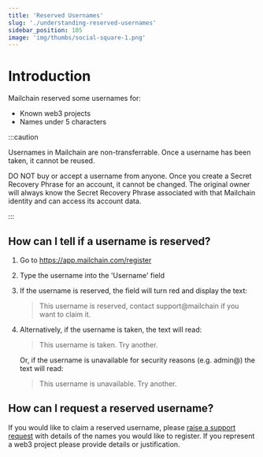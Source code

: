 ```yaml
---
title: 'Reserved Usernames'
slug: './understanding-reserved-usernames'
sidebar_position: 105
image: 'img/thumbs/social-square-1.png'
---
```


# Introduction

Mailchain reserved some usernames for:

-   Known web3 projects
-   Names under 5 characters

:::caution

Usernames in Mailchain are non-transferrable. Once a username has been taken, it cannot be reused.

DO NOT buy or accept a username from anyone. Once you create a Secret Recovery Phrase for an account, it cannot be changed. The original owner will always know the Secret Recovery Phrase associated with that Mailchain identity and can access its account data.

:::

## How can I tell if a username is reserved?

1. Go to https://app.mailchain.com/register
2. Type the username into the 'Username' field
3. If the username is reserved, the field will turn red and display the text:

    > This username is reserved, contact support@mailchain if you want to claim it.

4. Alternatively, if the username is taken, the text will read:

    > This username is taken. Try another.

    Or, if the username is unavailable for security reasons (e.g. admin@) the text will read:

    > This username is unavailable. Try another.

## How can I request a reserved username?

If you would like to claim a reserved username, please [raise a support request](/getting-help) with details of the names you would like to register. If you represent a web3 project please provide details or justification.
